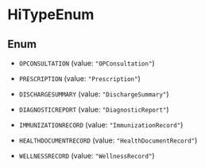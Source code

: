 

# HiTypeEnum

## Enum


* `OPCONSULTATION` (value: `"OPConsultation"`)

* `PRESCRIPTION` (value: `"Prescription"`)

* `DISCHARGESUMMARY` (value: `"DischargeSummary"`)

* `DIAGNOSTICREPORT` (value: `"DiagnosticReport"`)

* `IMMUNIZATIONRECORD` (value: `"ImmunizationRecord"`)

* `HEALTHDOCUMENTRECORD` (value: `"HealthDocumentRecord"`)

* `WELLNESSRECORD` (value: `"WellnessRecord"`)



